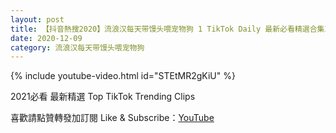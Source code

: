 ```yaml
---
layout: post
title: 【抖音熱搜2020】流浪汉每天带馒头喂宠物狗 1 TikTok Daily 最新必看精選合集2020 12 09
date: 2020-12-09
category: 流浪汉每天带馒头喂宠物狗
---
```


{% include youtube-video.html id="STEtMR2gKiU" %}

2021必看 最新精選 Top TikTok Trending Clips

喜歡請點贊轉發加訂閱 Like & Subscribe：[YouTube](https://www.youtube.com/channel/UCAoR7VcanIPd04uEq_GIylA/videos)

